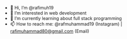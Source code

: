 - 👋 Hi, I’m @rafimuh19
- 👀 I’m interested in web development
- 🌱 I’m currently learning about full stack programming
- 📫 How to reach me: @rafmuhammad19 (Instagram) | rafimuhammad80@gmail.com (Email)

<!---
rafimuh19/rafimuh19 is a ✨ special ✨ repository because its `README.md` (this file) appears on your GitHub profile.
You can click the Preview link to take a look at your changes.
--->
